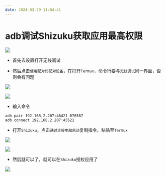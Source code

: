 ```yaml
---
date: 2024-03-29 11:04:41
---
```



# adb调试Shizuku获取应用最高权限

![](../资源文件/图片/314a9377e2f06daa4f411f4717318fb.jpg)

- 首先去设置打开无线调试

- 然后点击`使用配对码配对设备`，在打开`Termux`，命令行要与`无线调试`同一界面，否则会有问题

![](../资源文件/图片/74c66966c3280abcaa8f16b420ba9af.jpg)

![](../资源文件/图片/07700fdf21b46d0e1af1b73246f038f.jpg)

- 输入命令
```
adb pair 192.168.2.207:46421 076587
adb connect 192.168.2.207:45521
```

- 打开`Shizuku`，点击`通过连接电脑启动`复制指令，粘贴至`Termux`

![](../资源文件/图片/70acbe8a72fd9a068d374b8936b30e5.jpg)

![](../资源文件/图片/bd9bfa83ffaa31420a081d18f7a49c0.jpg)

- 然后就可以了，就可以在`Shizuku`授权应用了

![](../资源文件/图片/d7d0364bfc62638ea1c15516fd316a3.jpg)